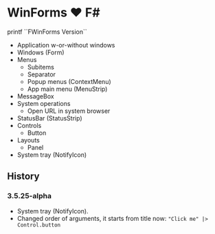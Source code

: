 # WinForms ♥ F\#

printf \``FWinForms Version``

- Application w-or-without windows
- Windows (Form)
- Menus
    - Subitems
    - Separator
    - Popup menus (ContextMenu)
    - App main menu (MenuStrip)
- MessageBox
- System operations
    - Open URL in system browser
- StatusBar (StatusStrip)
- Controls
    - Button
- Layouts
    - Panel
- System tray (NotifyIcon)

## History

### 3.5.25-alpha

- System tray (NotifyIcon).
- Changed order of arguments, it starts from title now: `"Click me" |> Control.button`
